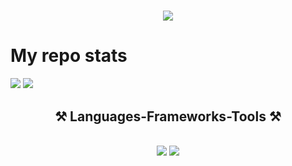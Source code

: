 <h1 align="center">
    <img src="https://readme-typing-svg.herokuapp.com/?font=Righteous&size=35&color=#15F5BA&center=true&vCenter=true&width=500&height=70&duration=4000&lines=Hi+There!+👋;+I'm+Panjoel!;" />
</h1>

# My repo stats
<img src="https://github-readme-stats.vercel.app/api?username=Panjiiiiiii&show_icons=true&theme=tokyonight"/>
<img src="https://github-readme-stats.vercel.app/api/top-langs/?username=Panjiiiiiii&layout=donut&theme=tokyonight"/>

<h2 align="center">⚒️ Languages-Frameworks-Tools ⚒️</h2>
<br/>
<div align="center">
    <img src="https://skillicons.dev/icons?i=react,bootstrap,mui,html,css,vscode,github,figma,tailwind,git" />
    <img src="https://skillicons.dev/icons?i=nodejs,python,javascript,express,java,mysql" /><br>
</div>
